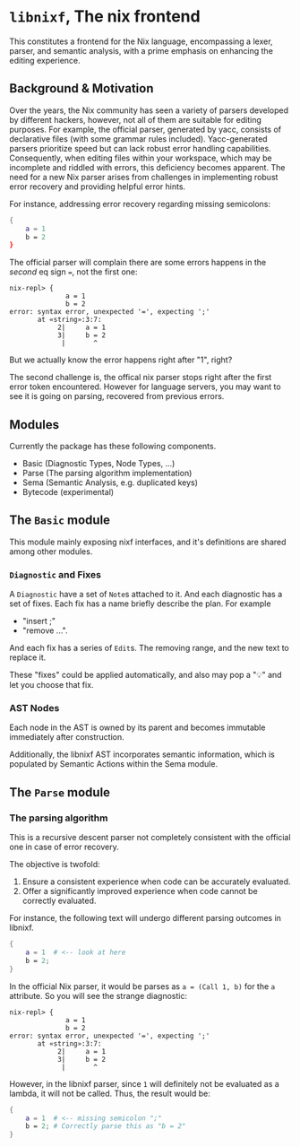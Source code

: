# `libnixf`, The nix frontend

This constitutes a frontend for the Nix language, encompassing a lexer, parser, and semantic analysis,
with a prime emphasis on enhancing the editing experience.

## Background & Motivation

Over the years, the Nix community has seen a variety of parsers developed by different hackers,
however, not all of them are suitable for editing purposes.
For example, the official parser, generated by yacc, consists of declarative files (with some grammar rules included).
Yacc-generated parsers prioritize speed but can lack robust error handling capabilities. Consequently, when editing files within your workspace,
which may be incomplete and riddled with errors, this deficiency becomes apparent.
The need for a new Nix parser arises from challenges in implementing robust error recovery and providing helpful error hints.

For instance, addressing error recovery regarding missing semicolons:

```nix
{
    a = 1
    b = 2
}
```

The official parser will complain there are some errors happens in the *second* eq sign `=`, not the first one:

```
nix-repl> {
              a = 1
              b = 2
error: syntax error, unexpected '=', expecting ';'
       at «string»:3:7:
            2|     a = 1
            3|     b = 2
             |       ^
```

But we actually know the error happens right after "1", right?

The second challenge is, the offical nix parser stops right after the first error token encountered.
However for language servers, you may want to see it is going on parsing, recovered from previous errors.

## Modules

Currently the package has these following components.

* Basic (Diagnostic Types, Node Types, ...)
* Parse (The parsing algorithm implementation)
* Sema (Semantic Analysis, e.g. duplicated keys)
* Bytecode (experimental)

## The `Basic` module

This module mainly exposing nixf interfaces, and it's definitions are shared among other modules.

### `Diagnostic` and Fixes

A `Diagnostic` have a set of `Note`s attached to it.
And each diagnostic has a set of fixes. Each fix has a name briefly describe the plan.
For example

* "insert ;"
* "remove ...".

And each fix has a series of `Edit`s.
The removing range, and the new text to replace it.

These "fixes" could be applied automatically, and also may pop a "💡" and let you choose that fix.

### AST Nodes

Each node in the AST is owned by its parent and becomes immutable immediately after construction.

Additionally, the libnixf AST incorporates semantic information, which is populated by Semantic Actions within the Sema module.

## The `Parse` module

### The parsing algorithm

This is a recursive descent parser not completely consistent with the official one in case of error recovery.


The objective is twofold:

1. Ensure a consistent experience when code can be accurately evaluated.
2. Offer a significantly improved experience when code cannot be correctly evaluated.

For instance, the following text will undergo different parsing outcomes in libnixf.


```nix
{
    a = 1  # <-- look at here
    b = 2;
}
```


In the official Nix parser, it would be parses as `a = (Call 1, b)` for the `a` attribute.
So you will see the strange diagnostic:
```
nix-repl> {
              a = 1
              b = 2
error: syntax error, unexpected '=', expecting ';'
       at «string»:3:7:
            2|     a = 1
            3|     b = 2
             |       ^
```


However, in the libnixf parser, since `1` will definitely not be evaluated as a lambda, it will not be called. Thus, the result would be:

```nix
{
    a = 1  # <-- missing semicolon ";"
    b = 2; # Correctly parse this as "b = 2"
}
```
